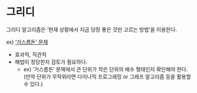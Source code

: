 # 그리디

그리디 알고리즘은 ‘현재 상황에서 지금 당장 좋은 것만 고르는 방법’을 이용한다.

ex) [‘거스름돈’ 문제](https://www.acmicpc.net/problem/14916)

- 효과적, 직관적
- 해법이 정당한지 검토가 필요하다.
  - ex) ’거스름돈’ 문제에서 큰 단위가 작은 단위의 배수 형태인지 확인해야 한다. 
    (만약 단위가 무작위라면 다이나믹 프로그래밍 or 그래프 알고리즘 등을 활용할 수 있다.)